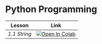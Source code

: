 # Python Programming
| Lesson |    Link | 
| -------- | --------|
| *1.1 String*   | <a href="https://colab.research.google.com/drive/176wGTkzsLjQyyOO_xooA-MlCdtCDaHYw?usp=drive_link"><img class="notebook-badge-image" src="https://colab.research.google.com/assets/colab-badge.svg" alt="Open In Colab"></a>|

